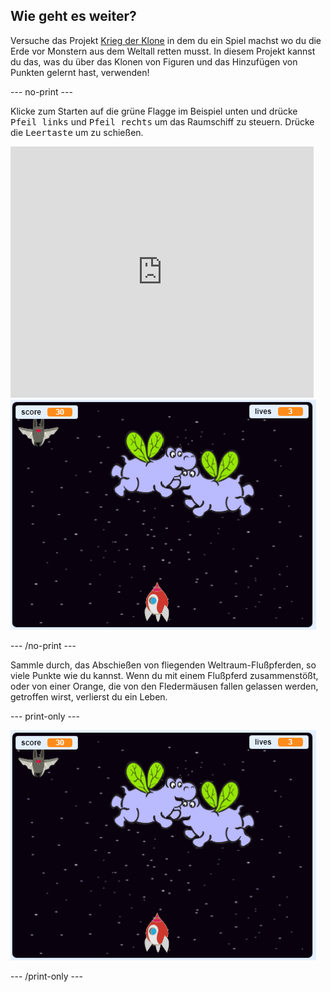 ## Wie geht es weiter?

Versuche das Projekt [Krieg der Klone](https://projects.raspberrypi.org/en/projects/clone-wars?utm_source=pathway&utm_medium=whatnext&utm_campaign=projects) in dem du ein Spiel machst wo du die Erde vor Monstern aus dem Weltall retten musst. In diesem Projekt kannst du das, was du über das Klonen von Figuren und das Hinzufügen von Punkten gelernt hast, verwenden!

\--- no-print \---

Klicke zum Starten auf die grüne Flagge im Beispiel unten und drücke <kbd>Pfeil links</kbd> und <kbd>Pfeil rechts</kbd> um das Raumschiff zu steuern. Drücke die <kbd>Leertaste</kbd> um zu schießen.

<div class="scratch-preview">
  <iframe allowtransparency="true" width="485" height="402" src="https://scratch.mit.edu/projects/embed/276887163/?autostart=false" frameborder="0" scrolling="no"></iframe>
  <img src="images/clone-showcase.png">
</div>

\--- /no-print \---

Sammle durch, das Abschießen von fliegenden Weltraum-Flußpferden, so viele Punkte wie du kannst. Wenn du mit einem Flußpferd zusammenstößt, oder von einer Orange, die von den Fledermäusen fallen gelassen werden, getroffen wirst, verlierst du ein Leben.

\--- print-only \---

![Beschreibung](images/clone-showcase.png)

\--- /print-only \---